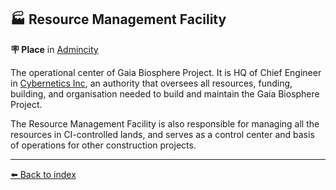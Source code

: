 ## 🏭 Resource Management Facility

**🪧 Place** in [Admincity](../refs/admincity.md)

The operational center of Gaia Biosphere Project. It is HQ of Chief Engineer in [Cybernetics Inc](../refs/cybernetics_inc.md), an authority that oversees all resources, funding, building, and organisation needed to build and maintain the Gaia Biosphere Project.

The Resource Management Facility is also responsible for managing all the resources in CI-controlled lands, and serves as a control center and basis of operations for other construction projects.


----------
[⬅️ Back to index](/index.md#7a61_s)
